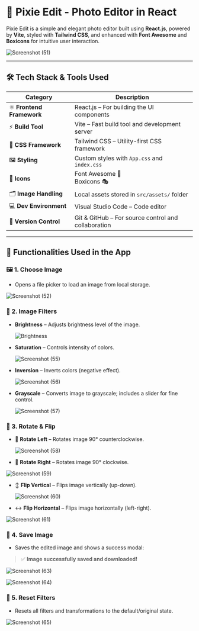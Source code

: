 # 🌈 Pixie Edit - Photo Editor in React

Pixie Edit is a simple and elegant photo editor built using **React.js**, powered by **Vite**, styled with **Tailwind CSS**, and enhanced with **Font Awesome** and **Boxicons** for intuitive user interaction.


![Screenshot (51)](https://github.com/user-attachments/assets/73f427fa-86bb-4c85-abb5-6c2a6d2967af)

---

## 🛠️ Tech Stack & Tools Used

| Category              | Description                                          |
|-----------------------|------------------------------------------------------|
| ⚛️ **Frontend Framework** | React.js – For building the UI components         |
| ⚡ **Build Tool**         | Vite – Fast build tool and development server     |
| 🎨 **CSS Framework**     | Tailwind CSS – Utility-first CSS framework        |
| 🖼️ **Styling**            | Custom styles with `App.css` and `index.css`       |
| 🎯 **Icons**              | Font Awesome 🔁  <br> Boxicons 🎭                |
| 🗂️ **Image Handling**     | Local assets stored in `src/assets/` folder       |
| 💻 **Dev Environment**    | Visual Studio Code – Code editor                  |
| 🌿 **Version Control**    | Git & GitHub – For source control and collaboration |

---

## 🧠 Functionalities Used in the App

### 🖼️ 1. **Choose Image**
- Opens a file picker to load an image from local storage.

![Screenshot (52)](https://github.com/user-attachments/assets/1be88ea9-379b-4315-85c2-9c8bd0200c49)


### 🎨 2. **Image Filters**
- **Brightness** – Adjusts brightness level of the image.
  
  ![Brightness](https://github.com/user-attachments/assets/ed80c96c-f392-4e95-8fad-43e5b0889c7d)

- **Saturation** – Controls intensity of colors.

  ![Screenshot (55)](https://github.com/user-attachments/assets/0d477e36-30c0-43c5-894d-87ed8ca6b00a)

- **Inversion** – Inverts colors (negative effect).

  ![Screenshot (56)](https://github.com/user-attachments/assets/5bb4e4f3-22e2-451a-9d30-c4476fd2839b)

- **Grayscale** – Converts image to grayscale; includes a slider for fine control.

  ![Screenshot (57)](https://github.com/user-attachments/assets/cb28c384-a24d-473a-9f96-59f6a6d07e53)


### 🔄 3. **Rotate & Flip**
- 🔄 **Rotate Left** – Rotates image 90° counterclockwise.

  ![Screenshot (58)](https://github.com/user-attachments/assets/cb3d9ebe-ab6d-47d0-af20-7d331b9e09d0)

- 🔁 **Rotate Right** – Rotates image 90° clockwise.

 ![Screenshot (59)](https://github.com/user-attachments/assets/92640f44-3e7d-4b3e-9d5e-75e2d893a923)

- ↕️ **Flip Vertical** – Flips image vertically (up-down).

  ![Screenshot (60)](https://github.com/user-attachments/assets/54d00ba1-d7b0-448f-b17f-0f94787aa602)

- ↔️ **Flip Horizontal** – Flips image horizontally (left-right).
  
![Screenshot (61)](https://github.com/user-attachments/assets/5606cc18-2570-4838-bf95-78cee433c929)

### 💾 4. **Save Image**
- Saves the edited image and shows a success modal:
> ✅ **Image successfully saved and downloaded!**

![Screenshot (63)](https://github.com/user-attachments/assets/dde773e0-2bb5-455e-862f-1d93b8f775b5)

![Screenshot (64)](https://github.com/user-attachments/assets/001dfc24-497a-45b2-a7d5-6ed9757708c5)

### 🧹 5. **Reset Filters**
- Resets all filters and transformations to the default/original state.

  
![Screenshot (65)](https://github.com/user-attachments/assets/dff999b1-7dc6-4b98-93aa-74c2cdb37140)



